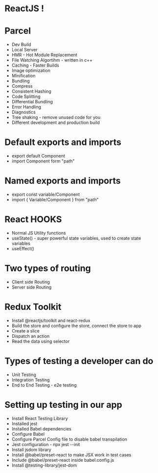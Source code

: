# ReactJS !

# Parcel

- Dev Build
- Local Server
- HMR - Hot Module Replacement
- File Watching Algortihm - written in c++
- Caching - Faster Builds
- Image optimization
- Minification
- Bundling
- Compress
- Consistent Hashing
- Code Splitting
- Differential Bundling
- Error Handling
- Diagnostics
- Tree shaking - remove unused code for you
- Different development and production build

# Default exports and imports
 - export default Component
 - import Component form "path"

# Named exports and imports
 - export const variable/Component
 - import { Variable/Component } from "path"

 # React HOOKS
 - Normal JS Utility functions
 - useState() - super powerful state variables, used to create state variables
 - useEffect()

# Two types of routing
 - Client side Routing
 - Server side Routing

# Redux Toolkit
 - Install @reactjs/toolkit and react-redux
 - Build the store and configure the store, connect the store to app
 - Create a slice
 - Dispatch an action
 - Read the data using selector

# Types of testing a developer can do
 - Unit Testing
 - Integration Testing
 - End to End Testing - e2e testing

# Setting up testing in our app
 - Install React Testing Library
 - Installed jest
 - Installed Babel dependencies
 - Configure Babel
 - Configure Parcel Config file to disable babel transpilation
 - Jest configuration - npx jest --init
 - Install jsdom library
 - Install @babel/preset-react to make JSX work in test cases
 - Include @babel/preset-react inside babel.config.js
 - Install @testing-library/jest-dom
